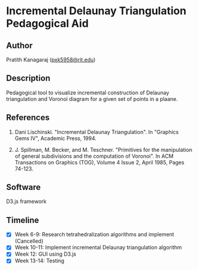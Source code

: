 # Incremental Delaunay Triangulation Pedagogical Aid

## Author
Pratith Kanagaraj (pxk5958@rit.edu)

## Description
Pedagogical tool to visualize incremental construction of Delaunay triangulation and Voronoi diagram for a given set of points in a plaane.

## References
1.	Dani Lischinski. "Incremental Delaunay Triangulation". In "Graphics Gems IV", Academic Press, 1994.

2.  J. Spillman, M. Becker, and M. Teschner. "Primitives for the manipulation of general subdivisions and the computation of Voronoi". In ACM Transactions on Graphics (TOG), Volume 4 Issue 2, April 1985, Pages 74-123.

## Software
D3.js framework

## Timeline
- [x] Week 6-9: Research tetrahedralization algorithms and implement (Cancelled)
- [x] Week 10-11: Implement incremental Delaunay triangulation algorithm
- [x] Week 12: GUI using D3.js
- [x] Week 13-14: Testing
